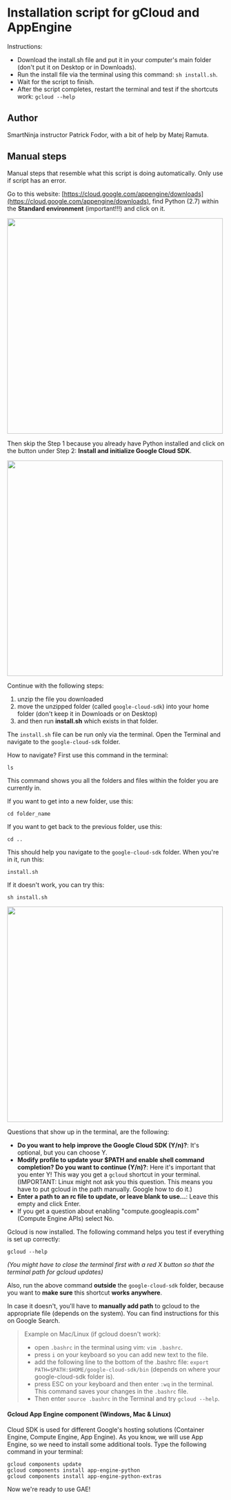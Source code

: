 # Installation script for gCloud and AppEngine

Instructions:

- Download the install.sh file and put it in your computer's main folder (don't put it on Desktop or in Downloads).
- Run the install file via the terminal using this command: `sh install.sh`.
- Wait for the script to finish.
- After the script completes, restart the terminal and test if the shortcuts work: `gcloud --help`

## Author
SmartNinja instructor Patrick Fodor, with a bit of help by Matej Ramuta.

## Manual steps

Manual steps that resemble what this script is doing automatically. Only use if script has an error.

Go to this website: [https://cloud.google.com/appengine/downloads](https://cloud.google.com/appengine/downloads), find Python (2.7) within the **Standard environment** (important!!!) and click on it.

<img class="img-responsive" src="https://storage.googleapis.com/smartninja/gae-standard-flexible-1525607962.png" width="500px">

Then skip the Step 1 because you already have Python installed and click on the button under Step 2: **Install and initialize Google Cloud SDK**.

<img class="img-responsive" src="https://storage.googleapis.com/smartninja-org-assets/curriculums/wd1/img/download-gcloud.png" width="500px">

Continue with the following steps:
 
1. unzip the file you downloaded
2. move the unzipped folder (called `google-cloud-sdk`) into your home folder (don't keep it in Downloads or on Desktop) 
3. and then run **install.sh** which exists in that folder.

The `install.sh` file can be run only via the terminal. Open the Terminal and navigate to the `google-cloud-sdk` folder.

How to navigate? First use this command in the terminal:

	ls

This command shows you all the folders and files within the folder you are currently in.

If you want to get into a new folder, use this:

	cd folder_name

If you want to get back to the previous folder, use this:

	cd ..

This should help you navigate to the `google-cloud-sdk` folder. When you're in it, run this:

	install.sh

If it doesn't work, you can try this:

	sh install.sh

<img class="img-responsive" src="https://storage.googleapis.com/smartninja-org-assets/curriculums/wd1/img/gcloud-init.png" width=500px>

Questions that show up in the terminal, are the following:

- **Do you want to help improve the Google Cloud SDK (Y/n)?**: It's optional, but you can choose Y.
- **Modify profile to update your $PATH and enable shell command completion? Do you want to continue (Y/n)?**: Here it's important that you enter Y! This way you get a `gcloud` shortcut in your terminal. (IMPORTANT: Linux might not ask you this question. This means you have to put gcloud in the path manually. Google how to do it.)
- **Enter a path to an rc file to update, or leave blank to use...**: Leave this empty and click Enter.
- If you get a question about enabling "compute.googleapis.com" (Compute Engine APIs) select No.

Gcloud is now installed. The following command helps you test if everything is set up correctly:

	gcloud --help

_(You might have to close the terminal first with a red X button so that the terminal path for gcloud updates)_

Also, run the above command **outside** the `google-cloud-sdk` folder, because you want to **make sure** this shortcut **works anywhere**. 

In case it doesn't, you'll have to **manually add path** to gcloud to the appropriate file (depends on the system). You can find instructions for this on Google Search.

> Example on Mac/Linux (if gcloud doesn't work): 
> 
> - open `.bashrc` in the terminal using vim: `vim .bashrc`.
> - press `i` on your keyboard so you can add new text to the file.
> - add the following line to the bottom of the .bashrc file: `export PATH=$PATH:$HOME/google-cloud-sdk/bin` (depends on where your google-cloud-sdk folder is). 
> - press ESC on your keyboard and then enter `:wq` in the terminal. This command saves your changes in the `.bashrc` file.
> - Then enter `source .bashrc` in the Terminal and try `gcloud --help`.

#### Gcloud App Engine component (Windows, Mac & Linux)

Cloud SDK is used for different Google's hosting solutions (Container Engine, Compute Engine, App Engine). As you know, we will use App Engine, so we need to install some additional tools. Type the following command in your terminal:

	gcloud components update
	gcloud components install app-engine-python
	gcloud components install app-engine-python-extras

Now we're ready to use GAE!
